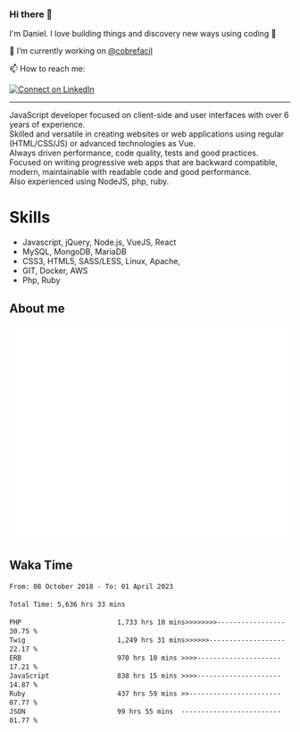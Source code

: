 ### Hi there 👋

I'm Daniel. I love building things and discovery new ways using coding :raised_hands: 

🔭 I’m currently working on [@cobrefacil](https://www.cobrefacil.com.br/)

📫 How to reach me:

[![Connect on LinkedIn](https://img.shields.io/badge/--linkedin?label=LinkedIn&logo=LinkedIn&style=social)](https://www.linkedin.com/in/daniel-cerverizzo/)

---

JavaScript developer focused on client-side and user interfaces with over 6 years of experience.  
Skilled and versatile in creating websites or web applications using regular (HTML/CSS/JS) or advanced technologies as Vue.  
Always driven performance, code quality, tests and good practices.  
 Focused on writing progressive web apps that are backward compatible, modern, maintainable with readable code and good performance.  
Also experienced using NodeJS, php, ruby. 


# Skills

 - Javascript, jQuery, Node.js, VueJS, React
 - MySQL, MongoDB, MariaDB    
 - CSS3, HTML5, SASS/LESS,  Linux, Apache,
 - GIT, Docker, AWS
 - Php, Ruby

## About me

![Metrics](/github-metrics.svg)

## Waka Time

<!--START_SECTION:waka-->

```text
From: 08 October 2018 - To: 01 April 2023

Total Time: 5,636 hrs 33 mins

PHP                        1,733 hrs 10 mins>>>>>>>>-----------------   30.75 %
Twig                       1,249 hrs 31 mins>>>>>>-------------------   22.17 %
ERB                        970 hrs 10 mins >>>>---------------------   17.21 %
JavaScript                 838 hrs 15 mins >>>>---------------------   14.87 %
Ruby                       437 hrs 59 mins >>-----------------------   07.77 %
JSON                       99 hrs 55 mins  -------------------------   01.77 %
```

<!--END_SECTION:waka-->


